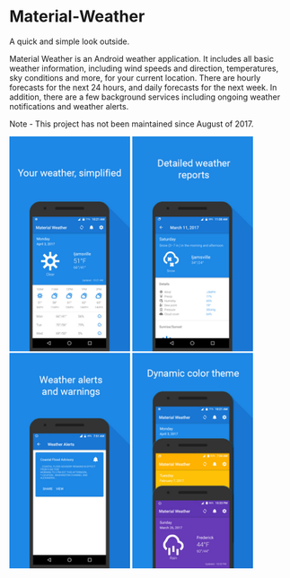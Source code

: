 # Material-Weather
A quick and simple look outside.

Material Weather is an Android weather application. It includes all basic weather information, including wind speeds and direction, 
temperatures, sky conditions and more, for your current location. There are hourly forecasts for the next 24 hours, and daily forecasts
for the next week. In addition, there are a few background services including ongoing weather notifications and weather alerts.

Note - This project has not been maintained since August of 2017.

<p "float: left"> 
  <img src="https://github.com/Deanfost/material-weather/blob/master/Screenshots/Screenshot%201.jpg" width="215">
  <img src="https://github.com/Deanfost/material-weather/blob/master/Screenshots/Screenshot%202.jpg" width="215">
  <img src="https://github.com/Deanfost/material-weather/blob/master/Screenshots/Screenshot%203.jpg" width="215">
  <img src="https://github.com/Deanfost/material-weather/blob/master/Screenshots/Screenshot%204.jpg" width="215">
</p>
